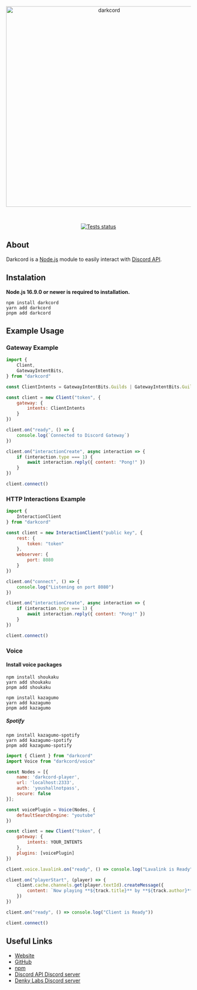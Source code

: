 <div align="center">
	<br />
    	<p>
		<img src="https://media.discordapp.net/attachments/903700220259487767/1068110112687935518/darkcord.png" width="546" alt="darkcord" />
	</p>
    <br />
    	<p>
		<a href="https://github.com/denkylabs/darkcord/actions"><img src="https://github.com/denkylabs/darkcord/actions/workflows/tests.yml/badge.svg" alt="Tests status" /></a>
	</p>
</div>

## About
Darkcord is a [Node.js](https://nodejs.org) module to easily interact with
[Discord API](https://discord.com/developers/docs/intro).

## Instalation
**Node.js 16.9.0 or newer is required to installation.**

```sh-session
npm install darkcord
yarn add darkcord
pnpm add darkcord
```

## Example Usage

### Gateway Example
```js
import {
    Client,
    GatewayIntentBits,
} from "darkcord"

const ClientIntents = GatewayIntentBits.Guilds | GatewayIntentBits.GuildMessage | GatewayIntentBits.MessageContent

const client = new Client("token", {
    gateway: {
        intents: ClientIntents
    }
})

client.on("ready", () => {
    console.log(`Connected to Discord Gateway`)
})

client.on("interactionCreate", async interaction => {
    if (interaction.type === 1) {
        await interaction.reply({ content: "Pong!" })
    }
})

client.connect()
```
### HTTP Interactions Example
```js
import {
    InteractionClient
} from "darkcord"

const client = new InteractionClient("public key", {
    rest: {
        token: "token"
    },
    webserver: {
        port: 8080
    }
})

client.on("connect", () => {
    console.log("Listening on port 8080")
})

client.on("interactionCreate", async interaction => {
    if (interaction.type === 1) {
        await interaction.reply({ content: "Pong!" })
    }
})

client.connect()
```

### Voice

#### Install voice packages
```sh-session
npm install shoukaku
yarn add shoukaku
pnpm add shoukaku

npm install kazagumo
yarn add kazagumo
pnpm add kazagumo
```

##### Spotify
```sh-session
npm install kazagumo-spotify
yarn add kazagumo-spotify
pnpm add kazagumo-spotify
```

```js
import { Client } from "darkcord"
import Voice from "darkcord/voice"

const Nodes = [{
    name: 'darkcord-player',
    url: 'localhost:2333',
    auth: 'youshallnotpass',
    secure: false
}];

const voicePlugin = Voice(Nodes, {
    defaultSearchEngine: "youtube"
})

const client = new Client("token", {
    gateway: {
        intents: YOUR_INTENTS
    },
    plugins: [voicePlugin]
})

client.voice.lavalink.on("ready", () => console.log("Lavalink is Ready"))

client.on("playerStart", (player) => {
    client.cache.channels.get(player.textId).createMessage({
        content: `Now playing **${track.title}** by **${track.author}**`
    })
})

client.on("ready", () => console.log("Client is Ready"))

client.connect()
```

## Useful Links
- [Website](https://darkcord.denkylabs.com)
- [GitHub](https://github.com/denkylabs/darkcord)
- [npm](https://npmjs.com/package/darkcord)
- [Discord API Discord server](https://discord.gg/discord-api)
- [Denky Labs Discord server](https://discord.gg/98DNuKDx8j)
